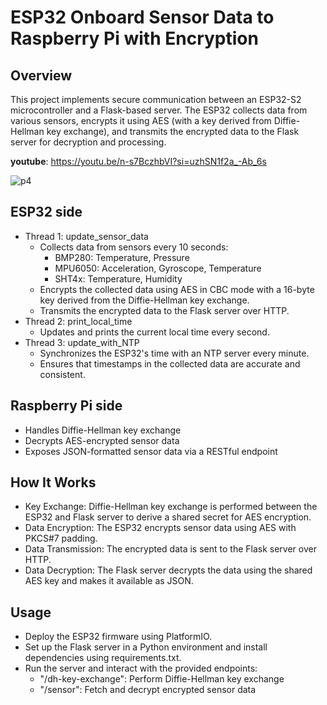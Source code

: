 # ESP32 Onboard Sensor Data to Raspberry Pi with Encryption
## Overview
This project implements secure communication between an ESP32-S2 microcontroller and a Flask-based server. The ESP32 collects data from various sensors, encrypts it using AES (with a key derived from Diffie-Hellman key exchange), and transmits the encrypted data to the Flask server for decryption and processing.

**youtube**: https://youtu.be/n-s7BczhbVI?si=uzhSN1f2a_-Ab_6s<br/>

![p4](https://github.com/user-attachments/assets/f486236f-72eb-4410-bc54-c6d9317f0a9f)

## ESP32 side
- Thread 1: update_sensor_data
  - Collects data from sensors every 10 seconds:
    - BMP280: Temperature, Pressure
    - MPU6050: Acceleration, Gyroscope, Temperature
    - SHT4x: Temperature, Humidity
  - Encrypts the collected data using AES in CBC mode with a 16-byte key derived from the Diffie-Hellman key exchange.
  - Transmits the encrypted data to the Flask server over HTTP.
- Thread 2: print_local_time
  - Updates and prints the current local time every second.
- Thread 3: update_with_NTP
  - Synchronizes the ESP32's time with an NTP server every minute.
  - Ensures that timestamps in the collected data are accurate and consistent.

## Raspberry Pi side
- Handles Diffie-Hellman key exchange
- Decrypts AES-encrypted sensor data
- Exposes JSON-formatted sensor data via a RESTful endpoint

## How It Works
- Key Exchange: Diffie-Hellman key exchange is performed between the ESP32 and Flask server to derive a shared secret for AES encryption.
- Data Encryption: The ESP32 encrypts sensor data using AES with PKCS#7 padding. <br/>
- Data Transmission: The encrypted data is sent to the Flask server over HTTP.
- Data Decryption: The Flask server decrypts the data using the shared AES key and makes it available as JSON.

## Usage
- Deploy the ESP32 firmware using PlatformIO.
- Set up the Flask server in a Python environment and install dependencies using requirements.txt.
- Run the server and interact with the provided endpoints:
  - "/dh-key-exchange": Perform Diffie-Hellman key exchange
  - "/sensor": Fetch and decrypt encrypted sensor data
